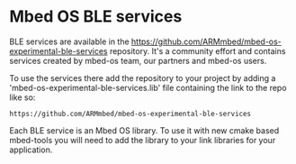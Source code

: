 # Mbed OS BLE services

BLE services are available in the https://github.com/ARMmbed/mbed-os-experimental-ble-services repository. It's a
community effort and contains services created by mbed-os team, our partners and mbed-os users. 

To use the services there add the repository to your project by adding a 'mbed-os-experimental-ble-services.lib' file
containing the link to the repo like so:
```
https://github.com/ARMmbed/mbed-os-experimental-ble-services
```

Each BLE service is an Mbed OS library.  To use it with new cmake based mbed-tools you will need to add the library
to your link libraries for your application.
